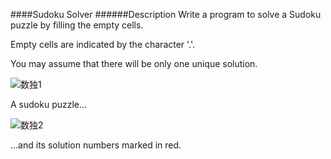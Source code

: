####Sudoku Solver
######Description
Write a program to solve a Sudoku puzzle by filling the empty cells.

Empty cells are indicated by the character '.'.

You may assume that there will be only one unique solution.

![数独1](file:///root/program/java/intellij_workspace/leetcode_exercises/src/main/java/leetCode_37/250px-Sudoku-by-L2G-20050714.svg.png)

A sudoku puzzle...

![数独2](file:///root/program/java/intellij_workspace/leetcode_exercises/src/main/java/leetCode_37/250px-Sudoku-by-L2G-20050714_solution.svg.png)

...and its solution numbers marked in red.

